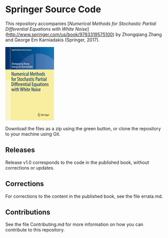# Springer Source Code

This repository accompanies [*Numerical Methods for Stochastic Partial Differential Equations with White Noise*]
(http://www.springer.com/us/book/9783319575100) by Zhongqiang Zhang and George Em Karniadakis (Springer, 2017).

![Cover image](cover.jpg)

Download the files as a zip using the green button, or clone the repository to your machine using Git.

## Releases

Release v1.0 corresponds to the code in the published book, without corrections or updates.

## Corrections

For corrections to the content in the published book, see the file errata.md.

## Contributions

See the file Contributing.md for more information on how you can contribute to this repository.
